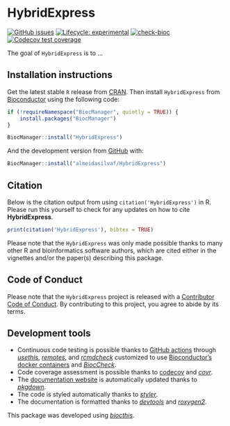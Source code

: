 
<!-- README.md is generated from README.Rmd. Please edit that file -->

# HybridExpress

<!-- badges: start -->

[![GitHub
issues](https://img.shields.io/github/issues/almeidasilvaf/HybridExpress)](https://github.com/almeidasilvaf/HybridExpress/issues)
[![Lifecycle:
experimental](https://img.shields.io/badge/lifecycle-experimental-orange.svg)](https://lifecycle.r-lib.org/articles/stages.html#experimental)
[![check-bioc](https://github.com/almeidasilvaf/HybridExpress/actions/workflows/check-bioc.yml/badge.svg)](https://github.com/almeidasilvaf/HybridExpress/actions/workflows/check-bioc.yml)
[![Codecov test
coverage](https://codecov.io/gh/almeidasilvaf/HybridExpress/branch/devel/graph/badge.svg)](https://app.codecov.io/gh/almeidasilvaf/HybridExpress?branch=devel)
<!-- badges: end -->

The goal of `HybridExpress` is to …

## Installation instructions

Get the latest stable `R` release from
[CRAN](http://cran.r-project.org/). Then install `HybridExpress` from
[Bioconductor](http://bioconductor.org/) using the following code:

``` r
if (!requireNamespace("BiocManager", quietly = TRUE)) {
    install.packages("BiocManager")
}

BiocManager::install("HybridExpress")
```

And the development version from
[GitHub](https://github.com/almeidasilvaf/HybridExpress) with:

``` r
BiocManager::install("almeidasilvaf/HybridExpress")
```

## Citation

Below is the citation output from using `citation('HybridExpress')` in
R. Please run this yourself to check for any updates on how to cite
**HybridExpress**.

``` r
print(citation('HybridExpress'), bibtex = TRUE)
```

Please note that the `HybridExpress` was only made possible thanks to
many other R and bioinformatics software authors, which are cited either
in the vignettes and/or the paper(s) describing this package.

## Code of Conduct

Please note that the `HybridExpress` project is released with a
[Contributor Code of
Conduct](http://bioconductor.org/about/code-of-conduct/). By
contributing to this project, you agree to abide by its terms.

## Development tools

- Continuous code testing is possible thanks to [GitHub
  actions](https://www.tidyverse.org/blog/2020/04/usethis-1-6-0/)
  through *[usethis](https://CRAN.R-project.org/package=usethis)*,
  *[remotes](https://CRAN.R-project.org/package=remotes)*, and
  *[rcmdcheck](https://CRAN.R-project.org/package=rcmdcheck)* customized
  to use [Bioconductor’s docker
  containers](https://www.bioconductor.org/help/docker/) and
  *[BiocCheck](https://bioconductor.org/packages/3.17/BiocCheck)*.
- Code coverage assessment is possible thanks to
  [codecov](https://codecov.io/gh) and
  *[covr](https://CRAN.R-project.org/package=covr)*.
- The [documentation
  website](http://almeidasilvaf.github.io/HybridExpress) is
  automatically updated thanks to
  *[pkgdown](https://CRAN.R-project.org/package=pkgdown)*.
- The code is styled automatically thanks to
  *[styler](https://CRAN.R-project.org/package=styler)*.
- The documentation is formatted thanks to
  *[devtools](https://CRAN.R-project.org/package=devtools)* and
  *[roxygen2](https://CRAN.R-project.org/package=roxygen2)*.

This package was developed using
*[biocthis](https://bioconductor.org/packages/3.17/biocthis)*.
